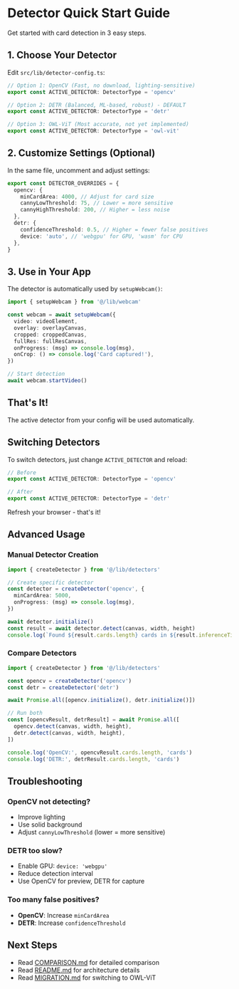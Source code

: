 # Detector Quick Start Guide

Get started with card detection in 3 easy steps.

## 1. Choose Your Detector

Edit `src/lib/detector-config.ts`:

```typescript
// Option 1: OpenCV (Fast, no download, lighting-sensitive)
export const ACTIVE_DETECTOR: DetectorType = 'opencv'

// Option 2: DETR (Balanced, ML-based, robust) - DEFAULT
export const ACTIVE_DETECTOR: DetectorType = 'detr'

// Option 3: OWL-ViT (Most accurate, not yet implemented)
export const ACTIVE_DETECTOR: DetectorType = 'owl-vit'
```

## 2. Customize Settings (Optional)

In the same file, uncomment and adjust settings:

```typescript
export const DETECTOR_OVERRIDES = {
  opencv: {
    minCardArea: 4000, // Adjust for card size
    cannyLowThreshold: 75, // Lower = more sensitive
    cannyHighThreshold: 200, // Higher = less noise
  },
  detr: {
    confidenceThreshold: 0.5, // Higher = fewer false positives
    device: 'auto', // 'webgpu' for GPU, 'wasm' for CPU
  },
}
```

## 3. Use in Your App

The detector is automatically used by `setupWebcam()`:

```typescript
import { setupWebcam } from '@/lib/webcam'

const webcam = await setupWebcam({
  video: videoElement,
  overlay: overlayCanvas,
  cropped: croppedCanvas,
  fullRes: fullResCanvas,
  onProgress: (msg) => console.log(msg),
  onCrop: () => console.log('Card captured!'),
})

// Start detection
await webcam.startVideo()
```

## That's It!

The active detector from your config will be used automatically.

## Switching Detectors

To switch detectors, just change `ACTIVE_DETECTOR` and reload:

```typescript
// Before
export const ACTIVE_DETECTOR: DetectorType = 'opencv'

// After
export const ACTIVE_DETECTOR: DetectorType = 'detr'
```

Refresh your browser - that's it!

## Advanced Usage

### Manual Detector Creation

```typescript
import { createDetector } from '@/lib/detectors'

// Create specific detector
const detector = createDetector('opencv', {
  minCardArea: 5000,
  onProgress: (msg) => console.log(msg),
})

await detector.initialize()
const result = await detector.detect(canvas, width, height)
console.log(`Found ${result.cards.length} cards in ${result.inferenceTimeMs}ms`)
```

### Compare Detectors

```typescript
import { createDetector } from '@/lib/detectors'

const opencv = createDetector('opencv')
const detr = createDetector('detr')

await Promise.all([opencv.initialize(), detr.initialize()])

// Run both
const [opencvResult, detrResult] = await Promise.all([
  opencv.detect(canvas, width, height),
  detr.detect(canvas, width, height),
])

console.log('OpenCV:', opencvResult.cards.length, 'cards')
console.log('DETR:', detrResult.cards.length, 'cards')
```

## Troubleshooting

### OpenCV not detecting?

- Improve lighting
- Use solid background
- Adjust `cannyLowThreshold` (lower = more sensitive)

### DETR too slow?

- Enable GPU: `device: 'webgpu'`
- Reduce detection interval
- Use OpenCV for preview, DETR for capture

### Too many false positives?

- **OpenCV**: Increase `minCardArea`
- **DETR**: Increase `confidenceThreshold`

## Next Steps

- Read [COMPARISON.md](./COMPARISON.md) for detailed comparison
- Read [README.md](./README.md) for architecture details
- Read [MIGRATION.md](./MIGRATION.md) for switching to OWL-ViT
